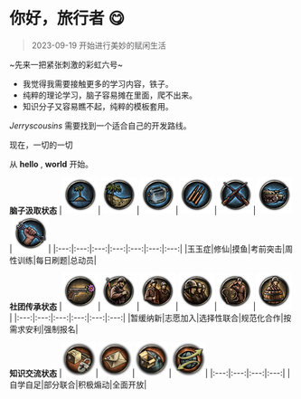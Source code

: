 # 你好，旅行者 😋

> 2023-09-19 开始进行美妙的赋闲生活

~先来一把紧张刺激的彩虹六号~

- 我觉得我需要接触更多的学习内容，铁子。
- 纯粹的理论学习，脑子容易摊在里面，爬不出来。
- 知识分子又容易瞧不起，纯粹的模板套用。

$Jerryscousins$ 需要找到一个适合自己的开发路线。

现在，一切的一切

从 **hello** , **world** 开始。

**脑子汲取状态**
|![ ](Iron4/gov/Undisturbed_isolation.png)|![ ](Iron4/gov/Isolation.png)|![ ](Iron4/gov/Civilian_economy.png)|![ ](Iron4/gov/Early_mobilization.png)|![ ](Iron4/gov/Partial_mobilization.png)|![ ](Iron4/gov/War_economy.png) |![ ](Iron4/gov/Total_mobilization.png)|
|:---:|:---:|:---:|:---:|:---:|:---:|:---:|
|玉玉症|修仙|摸鱼|考前突击|周性训练|每日刷题|总动员|

**社团传承状态**
|![ ](Iron4/man/Disarmed_nation.png)|![ ](Iron4/man/Volunteer_only.png)|![ ](Iron4/man/Limited_conscription.png)|![ ](Iron4/man/Extensive_conscription.png)|![ ](Iron4/man/Service_by_requirement.png)|![ ](Iron4/man/Scraping_the_barrel.png)|
|:---:|:---:|:---:|:---:|:---:|:---:|
|暂缓纳新|志愿加入|选择性联合|规范化合作|按需求安利|强制报名|

**知识交流状态**
|![ ](Iron4/money/Closed_economy.png)|![ ](Iron4/money/Limited_exports.png)|![ ](Iron4/money/Export_focus.png)|![ ](Iron4/money/Free_trade.png)|
|:---:|:---:|:---:|:---:|
|自学自足|部分联合|积极煽动|全面开放|